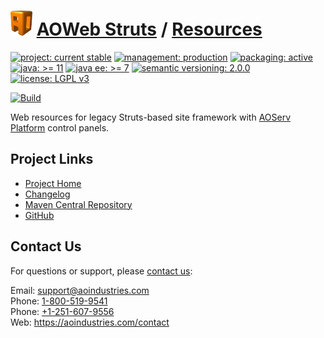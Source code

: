 # [<img src="ao-logo.png" alt="AO Logo" width="35" height="40">](https://github.com/aoindustries) [AOWeb Struts](https://github.com/aoindustries/aoweb-struts) / [Resources](https://github.com/aoindustries/aoweb-struts-resources)

[![project: current stable](https://aoindustries.com/ao-badges/project-current-stable.svg)](https://aoindustries.com/life-cycle#project-current-stable)
[![management: production](https://aoindustries.com/ao-badges/management-production.svg)](https://aoindustries.com/life-cycle#management-production)
[![packaging: active](https://aoindustries.com/ao-badges/packaging-active.svg)](https://aoindustries.com/life-cycle#packaging-active)  
[![java: &gt;= 11](https://aoindustries.com/ao-badges/java-11.svg)](https://docs.oracle.com/en/java/javase/11/docs/api/)
[![java ee: &gt;= 7](https://aoindustries.com/ao-badges/javaee-7.svg)](https://docs.oracle.com/javaee/7/api/)
[![semantic versioning: 2.0.0](https://aoindustries.com/ao-badges/semver-2.0.0.svg)](http://semver.org/spec/v2.0.0.html)
[![license: LGPL v3](https://aoindustries.com/ao-badges/license-lgpl-3.0.svg)](https://www.gnu.org/licenses/lgpl-3.0)

[![Build](https://github.com/aoindustries/aoweb-struts-resources/workflows/Build/badge.svg?branch=master)](https://github.com/aoindustries/aoweb-struts-resources/actions?query=workflow%3ABuild)

Web resources for legacy Struts-based site framework with [AOServ Platform](https://aoindustries.com/aoserv/) control panels.

## Project Links
* [Project Home](https://aoindustries.com/aoweb-struts/resources/)
* [Changelog](https://aoindustries.com/aoweb-struts/resources/changelog)
* [Maven Central Repository](https://search.maven.org/artifact/com.aoindustries/aoweb-struts-resources)
* [GitHub](https://github.com/aoindustries/aoweb-struts-resources)

## Contact Us
For questions or support, please [contact us](https://aoindustries.com/contact):

Email: [support@aoindustries.com](mailto:support@aoindustries.com)  
Phone: [1-800-519-9541](tel:1-800-519-9541)  
Phone: [+1-251-607-9556](tel:+1-251-607-9556)  
Web: https://aoindustries.com/contact
